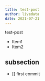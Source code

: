 ```yaml
---
title: test-post
author: livedata
date: 2021-07-21
---
```


test-post

- Item1
- Item2

## subsection

- [] first commit